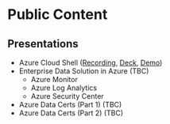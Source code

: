 # Public Content 
## Presentations 
- Azure Cloud Shell ([Recording](https://www.youtube.com/watch?v=MhMwVIqOD00&feature=youtu.be), [Deck](https://cloud.pass.org/Meeting-Details/EventID/15874), [Demo](https://vikasrajput.github.io/blog/architecture/labs/lab-azure-cloudshell))
- Enterprise Data Solution in Azure (TBC)
    - Azure Monitor 
    - Azure Log Analytics 
    - Azure Security Center 
- Azure Data Certs (Part 1) (TBC)
- Azure Data Certs (Part 2) (TBC)
